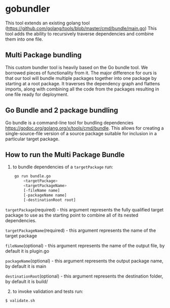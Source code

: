 # gobundler

This tool extends an existing golang tool (https://github.com/golang/tools/blob/master/cmd/bundle/main.go) This tool adds the ability to recursively traverse dependencies and combine them into one file.

## Multi Package bundling

This custom bundler tool is heavily based on the Go bundle tool. We borrowed pieces of functionality from it. The major difference for ours is that our tool will bundle multiple packages together into one package by starting at a root package. It traverses the dependency graph and flattens imports, along with combining all the code from the packages resulting in one file ready for deployment.

## Go Bundle and 2 package bundling

Go bundle is a command-line tool for bundling dependencies https://godoc.org/golang.org/x/tools/cmd/bundle. This allows for creating a single-source-file version of a source package suitable for inclusion in a particular target package.

## How to run the Multi Package Bundle

1. to bundle dependencies of a `targetPackage` run:

```bash
    go run bundle.go
        <targetPackage>
        <targetPackageName>
        [-fileName name]
        [-packageName name]
        [-destinationRoot root]
```

`targetPackage`(required) - this argument represents the fully qualified target package to use as the starting point to combine all of its nested dependencies.

`targetPackageName`(required) - this argument represents the name of the target package

`fileName`(optional) - this argument represents the name of the output file, by default it is plugin.go

`packageName`(optional) - this argument represents the output package name, by default it is main

`destinationRoot`(optional) - this argument represents the destination folder, by default it is build/

2. to invoke validation and tests run:

```bash
$ validate.sh
```
